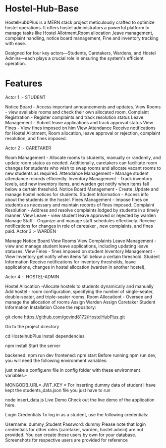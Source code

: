 # Hostel-Hub-Base
HostelHubbPlus is a MERN stack project meticulously crafted to optimize hostel operations. It offers hostel administrators a powerful platform to manage tasks like Hostel Allotment,Room allocation ,leave management, complaint handling, notice board management, Fine and inventory tracking with ease.

Designed for four key actors—Students, Caretakers, Wardens, and Hostel Admins—each plays a crucial role in ensuring the system's efficient operation.
# Features
Actor 1 :- STUDENT

Notice Board - Access important announcements and updates.
View Rooms - view available rooms and check their own allocated room.
Complaint Registration - Register complaints and track resolution status
Leave Management - Submit leave applications and track approval status
View Fines - View fines imposed on him
View Attendance
Receive notifications for Hostel Allotment, Room allocation, leave approval or rejection, complaint resolution, and fines imposed.

Actor 2 :- CARETAKER

Room Management - Allocate rooms to students, manually or randomly, and update room status as needed. Additionally, caretakers can facilitate room changes for students who wish to swap rooms and allocate vacant rooms to new students as required.
Attendance Management - Manage student attendance records efficiently.
Inventory Management - Track inventory levels, add new inventory items, and warden get notify when items fall below a certain threshold.
Notice Board Management - Create ,Update and manage hostel notices for students.
Student Information - Access info about the students in the hostel.
Fines Management - Impose fines on students as necessary and maintain records of fines imposed.
Complaint Resolution - Address and resolve complaints lodged by students in a timely manner.
View Leave - view student leave approved or rejected by warden
Manage Staff - Organize and manage staff schedules effectively. Receive notifications for changes in role of caretaker , new complaints, and fines paid.
Actor 3 :- WARDEN

Manage Notice Board
View Rooms
View Complaints
Leave Management - view and manage student leave applications, including updating leave statuses.
View Fines - fines imposed on student
Inventory Management - View Inventory get notify when items fall below a certain threshold.
Student Information
Receive notifications for inventory thresholds, leave applications, changes in hostel allocation (warden in another hostel),

Actor 4 :- HOSTEL-ADMIN

Hostel Allocation -Allocate hostels to students dynamically and manually
Add hostel - room configuration, specifying the number of single-seater, double-seater, and triple-seater rooms,
Room Allocationt - Oversee and manage the allocation of rooms
Assign Warden
Assign Caretaker
Student Information
Installation
Clone the repository:

 git clone https://github.com/govind8172/HostelHubPlus.git
 
  
Go to the project directory

  cd HostelhubPlus
Install dependencies

  npm install
Start the server

backened: npm run dev
frontened: npm start
Before running npm run dev, you will need the following environment variables:

just make a config.env file in config folder with these environment variables:-

MONGODB_URL= <This is your MongoDb URI>
JWT_KEY =<This is your access token secret>
For inserting dummy data of student I have kept the students_data.json file you just have to run

  node insert_data.js
Live Demo
Check out the live demo of the application here.

Login Credentials
To log in as a student, use the following credentials:

Username: dummy_Student
Password: dummy
Please note that login credentials for other roles (caretaker, warden, hostel admin) are not provided. You can create these users by own for your database. Screenshots for respective users are provided for reference








